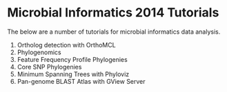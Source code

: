 Microbial Informatics 2014 Tutorials
====================================

The below are a number of tutorials for microbial informatics data analysis.

1. Ortholog detection with OrthoMCL
2. Phylogenomics
  1. Feature Frequency Profile Phylogenies
  2. Core SNP Phylogenies
3. Minimum Spanning Trees with Phyloviz
4. Pan-genome BLAST Atlas with GView Server
